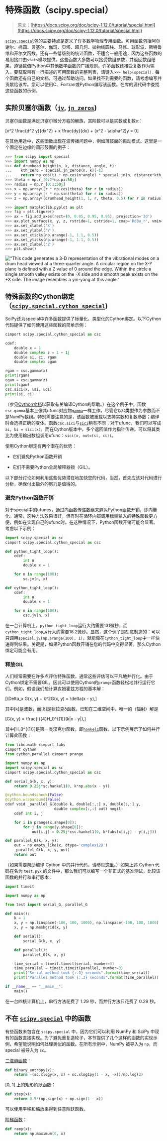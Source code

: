 # 特殊函数（scipy.special）

> 原文：[https://docs.scipy.org/doc/scipy-1.12.0/tutorial/special.html](https://docs.scipy.org/doc/scipy-1.12.0/tutorial/special.html)

[`scipy.special`](../reference/special.html#module-scipy.special "scipy.special")包的主要特点是定义了许多数学物理专用函数。可用函数包括阿尔谢尔、椭圆、贝塞尔、伽玛、贝塔、超几何、拋物线圆柱、马修、球形波、斯特鲁维和开尔文函数。还有一些低级别的统计函数，不适合一般用途，因为这些函数的易用接口由`stats`模块提供。这些函数大多数可以接受数组参数，并返回数组结果，遵循数值Python中其他数学函数的广播规则。许多函数还接受复数作为输入。要获取带有一行描述的可用函数的完整列表，请键入`>>> help(special).` 每个函数还有自己的文档，可通过帮助访问。如果找不到需要的函数，请考虑编写并贡献给该库。您可以使用C、Fortran或Python编写该函数。在库的源代码中查找这些函数的示例。

## 实阶贝塞尔函数（[`jv`](../reference/generated/scipy.special.jv.html#scipy.special.jv "scipy.special.jv"), [`jn_zeros`](../reference/generated/scipy.special.jn_zeros.html#scipy.special.jn_zeros "scipy.special.jn_zeros"))

贝塞尔函数是满足贝塞尔微分方程的解族，其阶数可以是实数或复数α：

\[x^2 \frac{d^2 y}{dx^2} + x \frac{dy}{dx} + (x^2 - \alpha^2)y = 0\]

在其他用途中，这些函数出现在波传播问题中，例如薄鼓面的振动模式。这里是一个固定在边缘的圆形鼓面的例子：

```py
>>> from scipy import special
>>> import numpy as np
>>> def drumhead_height(n, k, distance, angle, t):
...    kth_zero = special.jn_zeros(n, k)[-1]
...    return np.cos(t) * np.cos(n*angle) * special.jn(n, distance*kth_zero)
>>> theta = np.r_[0:2*np.pi:50j]
>>> radius = np.r_[0:1:50j]
>>> x = np.array([r * np.cos(theta) for r in radius])
>>> y = np.array([r * np.sin(theta) for r in radius])
>>> z = np.array([drumhead_height(1, 1, r, theta, 0.5) for r in radius]) 
```

```py
>>> import matplotlib.pyplot as plt
>>> fig = plt.figure()
>>> ax = fig.add_axes(rect=(0, 0.05, 0.95, 0.95), projection='3d')
>>> ax.plot_surface(x, y, z, rstride=1, cstride=1, cmap='RdBu_r', vmin=-0.5, vmax=0.5)
>>> ax.set_xlabel('X')
>>> ax.set_ylabel('Y')
>>> ax.set_xticks(np.arange(-1, 1.1, 0.5))
>>> ax.set_yticks(np.arange(-1, 1.1, 0.5))
>>> ax.set_zlabel('Z')
>>> plt.show() 
```

!["This code generates a 3-D representation of the vibrational modes on a drum head viewed at a three-quarter angle. A circular region on the X-Y plane is defined with a Z value of 0 around the edge. Within the circle a single smooth valley exists on the -X side and a smooth peak exists on the +X side. The image resembles a yin-yang at this angle."](../Images/8aea0ad305c97b42c06df7d252814a5f.png)

## 特殊函数的Cython绑定（[`scipy.special.cython_special`](../reference/special.cython_special.html#module-scipy.special.cython_special "scipy.special.cython_special"))

SciPy还为special中许多函数提供了标量化、类型化的Cython绑定。以下Cython代码提供了如何使用这些函数的简单示例：

```py
cimport scipy.special.cython_special as csc

cdef:
    double x = 1
    double complex z = 1 + 1j
    double si, ci, rgam
    double complex cgam

rgam = csc.gamma(x)
print(rgam)
cgam = csc.gamma(z)
print(cgam)
csc.sici(x, &si, &ci)
print(si, ci) 
```

（参见[Cython文档](http://docs.cython.org/en/latest/src/reference/compilation.html)以获取有关编译Cython的帮助。）在这个例子中，函数`csc.gamma`基本上像其ufunc对应物[`gamma`](../reference/generated/scipy.special.gamma.html#scipy.special.gamma "scipy.special.gamma")一样工作，尽管它以C类型作为参数而不是NumPy数组。特别需要注意的是，该函数被重载以支持实数和复数参数；编译时会选择正确的变体。函数`csc.sici`与[`sici`](../reference/generated/scipy.special.sici.html#scipy.special.sici "scipy.special.sici")稍有不同；对于ufunc，我们可以写成`ai, bi = sici(x)`，而在Cython版本中，多个返回值作为指针传递。可以将其类比为使用输出数组调用ufunc：`sici(x, out=(si, ci))`。

使用Cython绑定有两个潜在的优势：

+   它们避免Python函数开销

+   它们不需要Python全局解释器锁（GIL）。

以下部分讨论如何利用这些优势潜在地加快您的代码，当然，首先应该对代码进行分析，确保付出额外的努力是值得的。

### 避免Python函数开销

对于special中的ufuncs，通过向函数传递数组来避免Python函数开销，即向量化。通常，这种方法效果很好，但有时在循环内部调用标量输入的特殊函数更方便，例如在实现自己的ufunc时。在这种情况下，Python函数开销可能会显著。考虑以下示例：

```py
import scipy.special as sc
cimport scipy.special.cython_special as csc

def python_tight_loop():
    cdef:
        int n
        double x = 1

    for n in range(100):
        sc.jv(n, x)

def cython_tight_loop():
    cdef:
        int n
        double x = 1

    for n in range(100):
        csc.jv(n, x) 
```

在一台计算机上，`python_tight_loop`运行大约需要131微秒，而`cython_tight_loop`运行大约需要18.2微秒。显然，这个例子是刻意制造的：可以只调用`special.jv(np.arange(100), 1)`，就能像在`cython_tight_loop`中一样快速得到结果。关键是，如果Python函数开销在您的代码中变得显著，那么Cython绑定可能会有用。

### 释放GIL

人们经常需要在许多点评估特殊函数，通常这些评估可以平凡地并行化。由于Cython绑定不需要GIL，因此可以使用Cython的`prange`函数轻松地并行运行它们。例如，假设我们想计算亥姆霍兹方程的基本解：

\[\Delta_x G(x, y) + k^2G(x, y) = \delta(x - y),\]

其中\[k\]是波数，而\[δ\]是狄拉克δ函数。已知在二维空间中，唯一的（辐射）解是

\[G(x, y) = \frac{i}{4}H_0^{(1)}(k|x - y|),\]

其中\[H_0^{(1)}\]是第一类汉克尔函数，即[`hankel1`](../reference/generated/scipy.special.hankel1.html#scipy.special.hankel1 "scipy.special.hankel1")函数。以下示例展示了如何并行计算此函数：

```py
from libc.math cimport fabs
cimport cython
from cython.parallel cimport prange

import numpy as np
import scipy.special as sc
cimport scipy.special.cython_special as csc

def serial_G(k, x, y):
    return 0.25j*sc.hankel1(0, k*np.abs(x - y))

@cython.boundscheck(False)
@cython.wraparound(False)
cdef void _parallel_G(double k, double[:,:] x, double[:,:] y,
                      double complex[:,:] out) nogil:
    cdef int i, j

    for i in prange(x.shape[0]):
        for j in range(y.shape[0]):
            out[i,j] = 0.25j*csc.hankel1(0, k*fabs(x[i,j] - y[i,j]))

def parallel_G(k, x, y):
    out = np.empty_like(x, dtype='complex128')
    _parallel_G(k, x, y, out)
    return out 
```

（如果需要帮助编译 Cython 中的并行代码，请参见[这里](http://docs.cython.org/en/latest/src/userguide/parallelism.html#compiling)。）如果上述 Cython 代码在名为 `test.pyx` 的文件中，那么我们可以编写一个非正式的基准测试，比较该函数的并行和串行版本：

```py
import timeit

import numpy as np

from test import serial_G, parallel_G

def main():
    k = 1
    x, y = np.linspace(-100, 100, 1000), np.linspace(-100, 100, 1000)
    x, y = np.meshgrid(x, y)

    def serial():
        serial_G(k, x, y)

    def parallel():
        parallel_G(k, x, y)

    time_serial = timeit.timeit(serial, number=3)
    time_parallel = timeit.timeit(parallel, number=3)
    print("Serial method took {:.3} seconds".format(time_serial))
    print("Parallel method took {:.3} seconds".format(time_parallel))

if __name__ == "__main__":
    main() 
```

在一台四核计算机上，串行方法花费了 1.29 秒，而并行方法只花费了 0.29 秒。

## 不在 [`scipy.special`](../reference/special.html#module-scipy.special "scipy.special") 中的函数

有些函数未包含在 `scipy.special` 中，因为它们可以利用 NumPy 和 SciPy 中现有的函数直接实现。为了避免重复造轮子，本节提供了几个这样的函数的实现示例，希望能说明如何处理类似的函数。在所有示例中，NumPy 被导入为 `np`，而 special 被导入为 `sc`。

[二进熵函数](https://en.wikipedia.org/wiki/Binary_entropy_function)：

```py
def binary_entropy(x):
    return -(sc.xlogy(x, x) + sc.xlog1py(1 - x, -x))/np.log(2) 
```

[0, 1] 上的矩形阶跃函数：

```py
def step(x):
    return 0.5*(np.sign(x) + np.sign(1 - x)) 
```

可以使用平移和缩放来得到任意阶跃函数。

[阶梯函数](https://en.wikipedia.org/wiki/Ramp_function)：

```py
def ramp(x):
    return np.maximum(0, x) 
```

